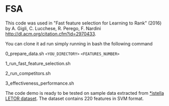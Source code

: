 # FSA

This code was used in "Fast feature selection for Learning to Rank" (2016) by A. Gigli, C. Lucchese, R. Perego, F. Nardini  http://dl.acm.org/citation.cfm?id=2970433.

You can clone it ad run simply running in bash the following command

0_prepare_data.sh `<YOU_DIRECTORY>` `<FEATURES_NUMBER>`

1_run_fast_feature_selection.sh 

2_run_competitors.sh

3_effectiveness_performance.sh

The code demo is ready to be tested on sample data extracted from [*istella LETOR dataset](http://blog.istella.it/istella-learning-to-rank-dataset/). The dataset contains 220 features in SVM format.
